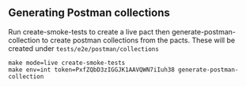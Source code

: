 ## Generating Postman collections

Run create-smoke-tests to create a live pact then generate-postman-collection to create postman collections from the pacts. These will be created under `tests/e2e/postman/collections`

```
make mode=live create-smoke-tests
make env=int token=PxfZQbD3zIGGJK1AAVQWN7iIuh38 generate-postman-collection
```
